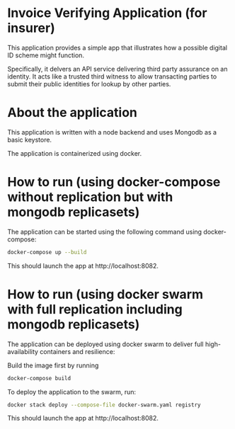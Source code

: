 # Invoice Verifying Application (for insurer)

This application provides a simple app that illustrates how a possible digital ID scheme might function.

Specifically, it delvers an API service delivering third party assurance on an identity. It acts like a trusted third witness to allow transacting parties to submit their public identities for lookup by other parties.

# About the application

This application is written with a node backend and uses Mongodb as a basic keystore.

The application is containerized using docker.

# How to run (using docker-compose without replication but with mongodb replicasets)

The application can be started using the following command using docker-compose:

```bash
docker-compose up --build
```

This should launch the app at http://localhost:8082.

# How to run (using docker swarm with full replication including mongodb replicasets)

The application can be deployed using docker swarm to deliver full high-availability containers and resilience:

Build the image first by running

```bash
docker-compose build
```
To deploy the application to the swarm, run:

```bash
docker stack deploy --compose-file docker-swarm.yaml registry
```

This should launch the app at http://localhost:8082.


